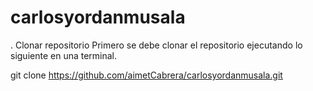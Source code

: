 # carlosyordanmusala
. Clonar repositorio
Primero se debe clonar el repositorio ejecutando lo siguiente en una terminal.

git clone https://github.com/aimetCabrera/carlosyordanmusala.git
